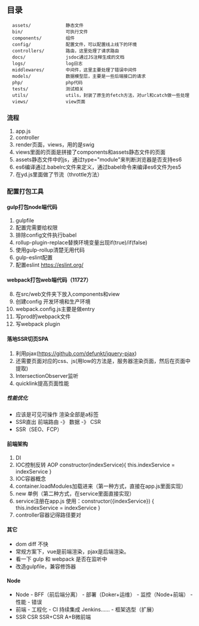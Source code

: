 目录
-------------------

      assets/             静态文件
      bin/                可执行文件
      components/         组件
      config/             配置文件，可以配置线上线下的环境
      controllers/        路由，这里处理了请求路由
      docs/               jsdoc通过JS注释生成的文档
      logs/               log日志
      middlewares/        中间件，这里主要处理了错误中间件
      models/             数据模型层，主要是一些后端接口的请求
      php/                php代码
      tests/              测试相关
      utils/              utils，封装了原生的fetch方法，对url和catch做一些处理
      views/              view页面


### 流程
1. app.js
2. controller
3. render页面，views，用的是swig
4. views里面的页面是拼接了components和assets静态文件的页面
5. assets静态文件中的js，通过type="module"来判断浏览器是否支持es6
6. es6编译通过.babelrc文件来定义，通过babel命令来编译es6文件为es5
7. 在yd.js里面做了节流（throttle方法）

### 配置打包工具
#### gulp打包node端代码
1. gulpfile
2. 配置完需要给权限
3. 排除config文件执行babel
4. rollup-plugin-replace替换环境变量出现if(true)/if(false)
5. 使用gulp-rollup清楚无用代码
6. gulp-eslint配置
7. 配置eslint https://eslint.org/

#### webpack打包web端代码（11727）
8. 在src/web文件夹下放入components和view
9. 创建config 开发环境和生产环境
10. webpack.config.js主要是做entry
11. 写prod的webpack文件
12. 写webpack plugin

#### 落地SSR切页SPA
1. 利用pjax(https://github.com/defunkt/jquery-pjax)
2. 还需要页面对应的css、js(用low的方法是，服务器渲染页面，然后在页面中提取)
3. IntersectionObserver监听
4. quicklink提高页面性能

##### 性能优化
- 应该是可见可操作 渲染全部是a标签
- SSR直出 前端路由 -》 数据 -》 CSR
- SSR（SEO、FCP）

#### 前端架构
1. DI
2. IOC控制反转
 AOP constructor(indexService){
       this.indexService = indexService
 }
3. IOC容器概念
4. container.loadModules加载进来（第一种方式，直接在app.js里面实现）
5. new 单例（第二种方式，在service里面直接实现）
6. service注册在app.js
      使用：constructor({indexService}) {
        this.indexService = indexService
    }
7. controller容器记得路径要对


#### 其它
- dom diff 不快
- 常规方案下，vue是前端渲染，pjax是后端渲染。
- 看一下 gulp 和 webpack 是否在监听中
- 改造gulpfile，兼容修饰器

#### Node
- Node
      - BFF（前后端分离）
      - 部署（Doker+运维）
      - 监控（Node+前端）
            - 性能
            - 错误
- 前端
      - 工程化
      - CI 持续集成 Jenkins……
      - 框架选型（扩展）
- SSR CSR SSR+CSR A+B微前端